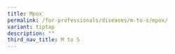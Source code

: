 ```yaml
---
title: Mpox
permalink: /for-professionals/diseases/m-to-s/mpox/
variant: tiptap
description: ""
third_nav_title: M to S
---
```

<p></p>